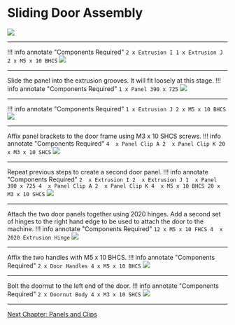 # Sliding Door Assembly

![](../img/20_1.png)

---

!!! info annotate "Components Required"
    ```
        2 x Extrusion I
        1 x Extrusion J
        2 x M5 x 10 BHCS
    ```
![](../img/20_s1.png)

---

Slide the panel into the extrusion grooves. It will fit loosely at this stage.
!!! info annotate "Components Required"
    ```
        1 x Panel 390 x 725
    ```
![](../img/20_s2.png)

---

!!! info annotate "Components Required"
    ```
        1 x Extrusion J
        2 x M5 x 10 BHCS
    ```
![](../img/20_s3.png)

---

Affix panel brackets to the door frame using M3 x 10 SHCS screws.
!!! info annotate "Components Required"
    ```
        4  x Panel Clip A
        2  x Panel Clip K
        20 x M3 x 10 SHCS
    ```
![](../img/20_s4.png)

---

Repeat previous steps to create a second door panel.
!!! info annotate "Components Required"
    ```
        2  x Extrusion I
        2  x Extrusion J
        1  x Panel 390 x 725
        4  x Panel Clip A
        2  x Panel Clip K
        4  x M5 x 10 BHCS
        20 x M3 x 10 SHCS
    ```
![](../img/20_s5.png)

---

Attach the two door panels together using 2020 hinges. Add a second set of hinges to the right hand edge to be used to attach the door to the machine.
!!! info annotate "Components Required"
    ```
        12 x M5 x 10 FHCS
        4  x 2020 Extrusion Hinge
    ```
![](../img/20_s6.png)

---

Affix the two handles with M5 x 10 BHCS.
!!! info annotate "Components Required"
    ```
        2 x Door Handles
        4 x M5 x 10 BHCS
    ```
![](../img/20_s7.png)

---

Bolt the doornut to the left end of the door. 
!!! info annotate "Components Required"
    ```
        2 x Doornut Body
        4 x M3 x 10 SHCS
    ```
![](../img/20_s8.png)

---

[Next Chapter: Panels and Clips](./30_panels_and_clips.md)